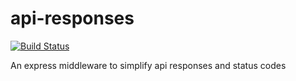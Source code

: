 # api-responses

[![Build Status](https://travis-ci.com/micaiah-effiong/api-responses.svg?branch=main)](https://travis-ci.com/micaiah-effiong/api-responses)

An express middleware to simplify api responses and status codes
